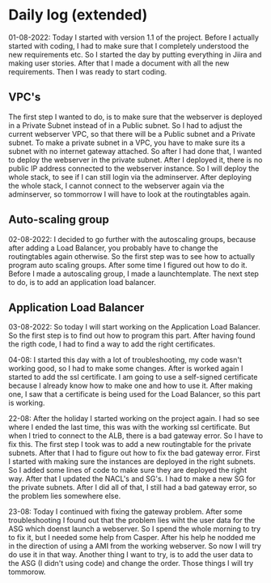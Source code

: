# Daily log (extended)

01-08-2022: Today I started with version 1.1 of the project. Before I actually started with coding, I had to make sure that I completely understood the new requirements etc. So I started the day by putting everything in Jiira and making user stories. After that I made a document with all the new requirements. Then I was ready to start coding.

## VPC's

The first step I wanted to do, is to make sure that the webserver is deployed in a Private Subnet instead of in a Public subnet. So I had to adjust the current webserver VPC, so that there will be a Public subnet and a Private subnet. To make a private subnet in a VPC, you have to make sure its a subnet with no internet gateway attached. So after I had done that, I wanted to deploy the webserver in the private subnet. After I deployed it, there is no public IP address connected to the webserver instance. So I will deploy the whole stack, to see if I can still login via the adminserver. After deploying the whole stack, I cannot connect to the webserver again via the adminserver, so tommorrow I will have to look at the routingtables again. 

## Auto-scaling group

02-08-2022: I decided to go further with the autoscaling groups, because after adding a Load Balancer, you probably have to change the routingtables again otherwise. So the first step was to see how to actually program auto scaling groups. After some time I figured out how to do it. Before I made a autoscaling group, I made a launchtemplate. The next step to do, is to add an application load balancer.

## Application Load Balancer

03-08-2022: So today I will start working on the Application Load Balancer. So the first step is to find out how to program this part. After having found the rigth code, I had to find a way to add the right certificates. 

04-08: I started this day with a lot of troubleshooting, my code wasn't working good, so I had to make some changes. After is worked again I started to add the ssl certificate. I am going to use a self-signed certificate because I already know how to make one and how to use it. After making one, I saw that a certificate is being used for the Load Balancer, so this part is working.  

22-08: After the holiday I started working on the project again. I had so see where I ended the last time, this was with the working ssl certificate. But when I tried to connect to the ALB, there is a bad gateway error. So I have to fix this. The first step I took was to add a new routingtable for the private subnets. After that I had to figure out how to fix the bad gateway error. First I started with making sure the instances are deployed in the right subnets. So I added some lines of code to make sure they are deployed the right way. After that I updated the NACL's and SG's. I had to make a new SG for the private subnets. After I did all of that, I still had a bad gateway error, so the problem lies somewhere else. 

23-08: Today I continued with fixing the gateway problem. After some troubleshooting I found out that the problem lies wiht the user data for the ASG which doenst launch a webserver. So I spend the whole morning to try to fix it, but I needed some help from Casper. After his help he nodded me in the direction of using a AMI from the working webserver. So now I will try do use it in that way. Another thing I want to try, is to add the user data to the ASG (I didn't using code) and change the order. Those things I will try tommorow.   